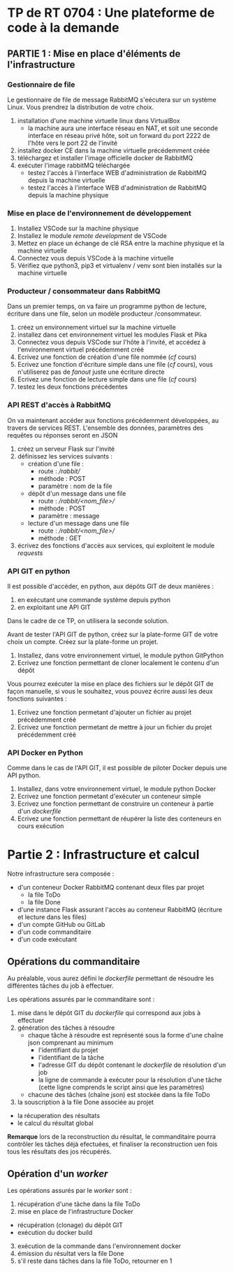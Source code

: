 # TP de RT 0704 : Une plateforme de code à la demande

## PARTIE 1 : Mise en place d'éléments de l'infrastructure

### Gestionnaire de file

Le gestionnaire de file de message RabbitMQ s'eécutera sur un système Linux. Vous prendrez la distribution de votre choix.

1. installation d'une machine virtuelle linux dans VirtualBox
   - la machine aura une interface réseau en NAT, et soit une seconde interface en réseau privé hôte, soit un forward du port 2222 de l'hôte vers le port 22 de l'invité
2. installez docker CE dans la machine virtuelle précédemment créée
3. téléchargez et installer l'image officielle docker de RabbitMQ
4. exécuter l'image rabbitMQ téléchargée
    - testez l'accès à l'interface WEB d'administration de RabbitMQ depuis la machine virtuelle
    - testez l'accès à l'interface WEB d'administration de RabbitMQ depuis la machine physique

### Mise en place de l'environnement de développement

1. Installez VSCode sur la machine physique
2. Installez le module *remote development* de VSCode
3. Mettez en place un échange de clé RSA entre la machine physique et la machine virtuelle
4. Connectez vous depuis VSCode à la machine virtuelle
5. Vérifiez que python3, pip3 et virtualenv / venv sont bien installés sur la machine virtuelle

### Producteur / consommateur dans RabbitMQ

Dans un premier temps, on va faire un programme python de lecture, écriture dans une file, selon un modèle producteur /consommateur.

1. créez un environnement virtuel sur la machine virtuelle
2. installez dans cet environnement virtuel les modules Flask et Pika
3. Connectez vous depuis VSCode sur l'hôte à l'invité, et accédez à l'environnement virtuel précédemment créé
4. Ecrivez une fonction de création d'une file nommée (*cf* cours)
5. Ecrivez une fonction d'écriture simple dans une file (*cf* cours), vous n'utiliserez pas de *fanout* juste une écriture directe
6.  Ecrivez une fonction de lecture simple dans une file (*cf* cours)
7.  testez les deux fonctions précédentes

### API REST d'accès à RabbitMQ

On va maintenant accéder aux fonctions précédemment développées, au travers de services REST. L'ensemble des données, paramètres des requêtes ou réponses seront en JSON

1. créez un serveur Flask sur l'invité
2. définissez les services suivants :
    - création d'une file :
      - route : */rabbit/*
      - méthode : POST
      - paramètre : nom de la file
    - dépôt d'un message dans une file
      - route : */rabbit/\<nom_file>/*
      - méthode : POST
      - paramètre : message
    - lecture d'un message dans une file
      - route : */rabbit/\<nom_file>/*
      - méthode : GET
3. écrivez des fonctions d'accès aux services, qui exploitent le module *requests*

### API GIT en python

Il est possible d'accéder, en python, aux dépôts GIT de deux manières :
1. en exécutant une commande système depuis python
2. en exploitant une API GIT

Dans le cadre de ce TP, on utilisera la seconde solution.

Avant de tester l'API GIT de python, créez sur la plate-forme GIT de votre choix un compte. Créez sur la plate-forme un projet.

1. Installez, dans votre environnement virtuel, le module python GitPython
2. Ecrivez une fonction permettant de cloner localement le contenu d'un dépôt

Vous pourrez exécuter la mise en place des fichiers sur le dépôt GIT de façon manuelle, si vous le souhaitez, vous pouvez écrire aussi les deux fonctions suivantes :

1. Ecrivez une fonction permetant d'ajouter un fichier au projet précédemment créé
2. Ecrivez une fonction permetant de mettre à jour un fichier du projet précédemment créé

### API Docker en Python

Comme dans le cas de l'API GIT, il est possible de piloter Docker depuis une API python.

1. Installez, dans votre environnement virtuel, le module python Docker
2. Ecrivez une fonction permetant d'exécuter un conteneur simple
3. Ecrivez une fonction permettant de construire un conteneur à partie d'un *dockerfile*
4. Ecrivez une fonction permettant de réupérer la liste des conteneurs en cours exécution

# Partie 2 : Infrastructure et calcul

Notre infrastructure sera composée :
- d'un conteneur Docker RabbitMQ contenant deux files par projet
  - la file ToDo
  - la file Done
- d'une instance Flask assurant l'accès au conteneur RabbitMQ (écriture et lecture dans les files)
- d'un compte GitHub ou GitLab
- d'un code commanditaire
- d'un code exécutant

## Opérations du commanditaire

Au préalable, vous aurez défini le *dockerfile* permettant de résoudre les différentes tâches du job à effectuer.

Les opérations assurés par le commanditaire sont :

1. mise dans le dépôt GIT du *dockerfile* qui correspond aux jobs à effectuer
2. génération des tâches à résoudre
   - chaque tâche à résoudre est représenté sous la forme d'une chaîne json comprenant au minimum
     - l'identifiant du projet
     - l'identifiant de la tâche
     - l'adresse GIT du dépôt contenant le *dockerfile* de résolution d'un job
     - la ligne de commande à exécuter pour la résolution d'une tâche (cette ligne comprends le script ainsi que les paramètres)
   - chacune des tâches (chaîne json) est stockée dans la file ToDo
3. la souscription à la file Done associée au projet
  - la récuperation des résultats
  - le calcul du résultat global

**Remarque** lors de la reconstruction du résultat, le commanditaire pourra contrôler les tâches déjà efectuées, et finaliser la reconstruction uen fois tous les résultats des jos récupérés.

## Opération d'un *worker*

Les opérations assurés par le *worker* sont :

1. récupération d'une tâche dans la file ToDo
2. mise en place de l'infrastructure Docker
  - récupération (clonage) du dépôt GIT
  - exécution du docker build
3. exécution de la commande dans l'environnement docker
4. émission du résultat vers la file Done
5. s'il reste dans tâches dans la file ToDo, retourner en 1


